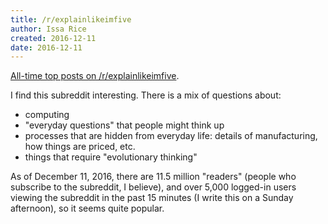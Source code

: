 ```yaml
---
title: /r/explainlikeimfive
author: Issa Rice
created: 2016-12-11
date: 2016-12-11
---
```


[All-time top posts on /r/explainlikeimfive](https://www.reddit.com/r/explainlikeimfive/top/?sort=top&t=all).

I find this subreddit interesting.
There is a mix of questions about:

  * computing
  * "everyday questions" that people might think up
  * processes that are hidden from everyday life: details of manufacturing, how
    things are priced, etc.
  * things that require "evolutionary thinking"

As of December 11, 2016, there are 11.5 million "readers" (people who subscribe
to the subreddit, I believe), and over 5,000 logged-in users viewing the
subreddit in the past 15 minutes (I write this on a Sunday afternoon), so it
seems quite popular.
